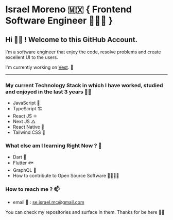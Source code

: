 # Israel Moreno 🇲🇽 { Frontend Software Engineer 🧑🏻‍💻 }

## Hi 👋🏼 ! Welcome to this GitHub Account.

I'm a software engineer that enjoy the code, resolve problems and create excellent UI to the users.

I'm currently working on [Vest](https://mivest.io). 💼

<hr/>

### My current Technology Stack in which I have worked, studied and enjoyed in the last 3 years 👷🏻

- JavaScript 🧩
- TypeScript 🏗
- React JS ⚛️
- Next JS △
- React Native 📱
- Tailwind CSS 🌱

### What else am I learning Right Now ? 🧠

- Dart 🎯
- Flutter 🐟
- GraphQL 🧬
- How to contribute to Open Source Software 🫱🏼‍🫲🏽

### How to reach me ? 📫

- email 📧 : se.israel.mc@gmail.com

You can check my repositories and surface in them. Thanks for be here ✌🏻


<!--
**israel-dv/israel-dv** is a ✨ _special_ ✨ repository because its `README.md` (this file) appears on your GitHub profile.

Here are some ideas to get you started:

- 🔭 I’m currently working on ...
- 🌱 I’m currently learning ...
- 👯 I’m looking to collaborate on ...
- 🤔 I’m looking for help with ...
- 💬 Ask me about ...
- 📫 How to reach me: ...
- 😄 Pronouns: ...
- ⚡ Fun fact: ...
-->
